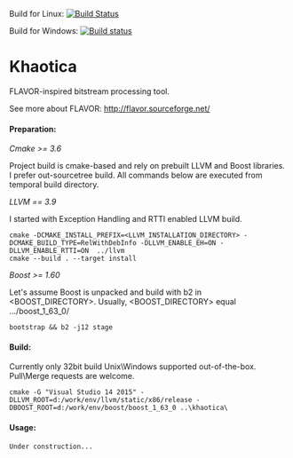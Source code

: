 Build for Linux: [![Build Status](https://travis-ci.org/sergeyrachev/khaotica.svg?branch=master)](https://travis-ci.org/sergeyrachev/khaotica)

Build for Windows: [![Build status](https://ci.appveyor.com/api/projects/status/2mgxm4i8c29v1ilw?svg=true)](https://ci.appveyor.com/project/sergeyrachev/khaotica)

# Khaotica

FLAVOR-inspired bitstream processing tool.

See more about FLAVOR:
http://flavor.sourceforge.net/

#### Preparation:

_Cmake >= 3.6_

Project build is cmake-based and rely on prebuilt LLVM and Boost libraries. I prefer out-sourcetree build. All commands below are executed from temporal build directory.

_LLVM == 3.9_

I started with Exception Handling and RTTI enabled LLVM build. 
		
	cmake -DCMAKE_INSTALL_PREFIX=<LLVM_INSTALLATION_DIRECTORY> -DCMAKE_BUILD_TYPE=RelWithDebInfo -DLLVM_ENABLE_EH=ON -DLLVM_ENABLE_RTTI=ON  ../llvm 
	cmake --build . --target install
   
_Boost >= 1.60_
	
Let's assume Boost is unpacked and build with b2 in <BOOST_DIRECTORY>. Usually, <BOOST_DIRECTORY> equal .../boost_1_63_0/
	
	bootstrap && b2 -j12 stage

#### Build:
	
Currently only 32bit build Unix\Windows supported out-of-the-box. Pull\Merge requests are welcome.

    cmake -G "Visual Studio 14 2015" -DLLVM_ROOT=d:/work/env/llvm/static/x86/release -DBOOST_ROOT=d:/work/env/boost/boost_1_63_0 ..\khaotica\
#### Usage:

	Under construction...
